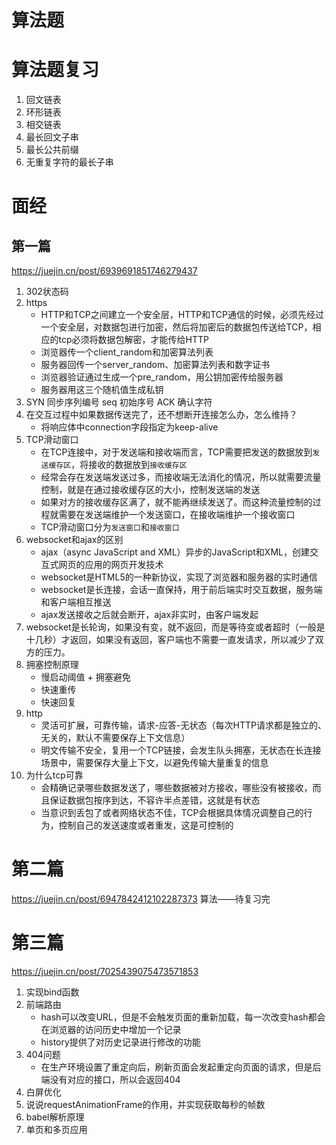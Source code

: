 # 算法题
# 算法题复习
1. 回文链表
2. 环形链表
3. 相交链表
4. 最长回文子串
5. 最长公共前缀
6. 无重复字符的最长子串
# 面经
## 第一篇
https://juejin.cn/post/6939691851746279437
1. 302状态码
2. https
    - HTTP和TCP之间建立一个安全层，HTTP和TCP通信的时候，必须先经过一个安全层，对数据包进行加密，然后将加密后的数据包传送给TCP，相应的tcp必须将数据包解密，才能传给HTTP
    - 浏览器传一个client_random和加密算法列表
    - 服务器回传一个server_random、加密算法列表和数字证书
    - 浏览器验证通过生成一个pre_random，用公钥加密传给服务器
    - 服务器用这三个随机值生成私钥
3. SYN 同步序列编号 seq 初始序号
   ACK 确认字符
4. 在交互过程中如果数据传送完了，还不想断开连接怎么办，怎么维持？
    - 将响应体中connection字段指定为keep-alive
5. TCP滑动窗口
    - 在TCP连接中，对于发送端和接收端而言，TCP需要把发送的数据放到`发送缓存区`，将接收的数据放到`接收缓存区`
    - 经常会存在发送端发送过多，而接收端无法消化的情况，所以就需要流量控制，就是在通过接收缓存区的大小，控制发送端的发送
    - 如果对方的接收缓存区满了，就不能再继续发送了。而这种流量控制的过程就需要在发送端维护一个发送窗口，在接收端维护一个接收窗口
    - TCP滑动窗口分为`发送窗口`和`接收窗口`
6. websocket和ajax的区别
    - ajax（async JavaScript and XML）异步的JavaScript和XML，创建交互式网页的应用的网页开发技术
    - websocket是HTML5的一种新协议，实现了浏览器和服务器的实时通信
    - websocket是长连接，会话一直保持，用于前后端实时交互数据，服务端和客户端相互推送
    - ajax发送接收之后就会断开，ajax非实时，由客户端发起
7. websocket是长轮询，如果没有变，就不返回，而是等待变或者超时（一般是十几秒）才返回，如果没有返回，客户端也不需要一直发请求，所以减少了双方的压力。
8. 拥塞控制原理
    - 慢启动阈值 + 拥塞避免
    - 快速重传
    - 快速回复
9. http
    - 灵活可扩展，可靠传输，请求-应答-无状态（每次HTTP请求都是独立的、无关的，默认不需要保存上下文信息）
    - 明文传输不安全，复用一个TCP链接，会发生队头拥塞，无状态在长连接场景中，需要保存大量上下文，以避免传输大量重复的信息
10. 为什么tcp可靠
    - 会精确记录哪些数据发送了，哪些数据被对方接收，哪些没有被接收，而且保证数据包按序到达，不容许半点差错，这就是有状态
    - 当意识到丢包了或者网络状态不佳，TCP会根据具体情况调整自己的行为，控制自己的发送速度或者重发，这是可控制的

# 第二篇
https://juejin.cn/post/6947842412102287373 算法——待复习完
# 第三篇
https://juejin.cn/post/7025439075473571853
1. 实现bind函数
2. 前端路由
    - hash可以改变URL，但是不会触发页面的重新加载，每一次改变hash都会在浏览器的访问历史中增加一个记录
    - history提供了对历史记录进行修改的功能
3. 404问题
    - 在生产环境设置了重定向后，刷新页面会发起重定向页面的请求，但是后端没有对应的接口，所以会返回404
4. 白屏优化
5. 说说requestAnimationFrame的作用，并实现获取每秒的帧数
6. babel解析原理
7. 单页和多页应用
